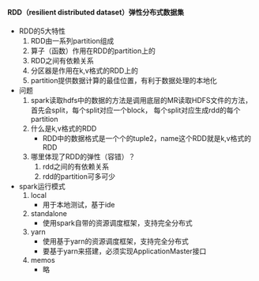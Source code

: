 #### RDD（resilient distributed dataset）弹性分布式数据集
* RDD的5大特性
    1. RDD由一系列partition组成
    2. 算子（函数）作用在RDD的partition上的
    3. RDD之间有依赖关系
    4. 分区器是作用在k,v格式的RDD上的
    5. partition提供数据计算的最佳位置，有利于数据处理的本地化
* 问题
    1. spark读取hdfs中的数据的方法是调用底层的MR读取HDFS文件的方法，首先会split，每个split对应一个block，
        每个split对应生成rdd的每个partition
    2. 什么是k,v格式的RDD
        * RDD中的数据格式是一个个的tuple2，name这个RDD就是k,v格式的RDD
    3. 哪里体现了RDD的弹性（容错）？
        1. rdd之间的有依赖关系
        2. rdd的partition可多可少
* spark运行模式
    1. local
        * 用于本地测试，基于ide
    2. standalone
        * 使用spark自带的资源调度框架，支持完全分布式
    3. yarn
        * 使用基于yarn的资源调度框架，支持完全分布式
        * 要基于yarn来搭建，必须实现ApplicationMaster接口 
    4. memos
        * 略

